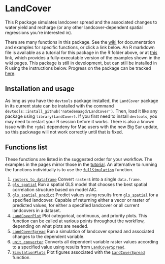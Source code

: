 # LandCover
This R package simulates landcover spread and the associated changes to water yield and recharge (or any other landcover-dependent spatial regressions you're interested in).

There are many functions in this package. See the [wiki](https://github.com/natedemaagd/LandCover/wiki) for documentation and examples for specific functions, or click a link below. An R markdown file is available as a tutorial for this package in the R folder above, or at [this](R/LandCover-example.Rmd) link, which provides a fully-executable version of the examples shown in the wiki pages. This package is still in development, but can still be installed in R using the instructions below. Progress on the package can be tracked [here](https://github.com/natedemaagd/LandCover/wiki/Project-Outline).


## Installation and usage
As long as you have the `devtools` package installed, the `LandCover` package in its current state can be installed with the command `devtools::install_github('natedemaagd/LandCover')`. Then, load it like any package using `library(LandCover)`. If you first need to install `devtools`, you may need to restart your R session before it works. There is also a known issue with the `rgdal` dependeny for Mac users with the new Big Sur update, so this packwage will not work correctly until that is fixed.


## Functions list
These functions are listed in the suggested order for your workflow. The examples in the pages mirror those in the [tutorial](R/LandCover-example.Rmd). An alternative to running the functions individually is to use the [`fullSimulation`](https://github.com/natedemaagd/LandCover/wiki/fullSimulation) function.
1. [`rasters_to_dataframe`](https://github.com/natedemaagd/LandCover/wiki/rasters_to_dataframe) Convert `raster`s into a single `data.frame`.
1. [`gls_spatial`](https://github.com/natedemaagd/LandCover/wiki/gls_spatial) Run a spatial GLS model that chooses the best spatial correlation structure based on model AIC.
1. [`gls_spatial_predict`](https://github.com/natedemaagd/LandCover/wiki/gls_spatial_predict) Predict values using results from [`gls_spatial`](https://github.com/natedemaagd/LandCover/wiki/gls_spatial) for a specified landcover. Capable of returning either a vecor or raster of predicted values, for either a specified landcover or all current landcovers in a dataset.
1. [`LandCoverPlot`](https://github.com/natedemaagd/LandCover/wiki/LandCoverPlot) Plot categorical, continuous, and priority plots. This function can be called at various points throughout the workflow, depending on what plots are needed.
1. [`LandCoverSpread`](https://github.com/natedemaagd/LandCover/wiki/LandCoverSpread) Run a simulation of landcover spread and associated changes to the dependent variable.
1. [`unit_converter`](https://github.com/natedemaagd/LandCover/wiki/unit_converter) Converts all dependent variable raster values according to a specified value using results from [`LandCoverSpread`](https://github.com/natedemaagd/LandCover/wiki/LandCoverSpread).
1. [`SimulationPlots`](https://github.com/natedemaagd/LandCover/wiki/SimulationPlots) Plot figures associated with the [`LandCoverSpread`](https://github.com/natedemaagd/LandCover/wiki/LandCoverSpread) function.
